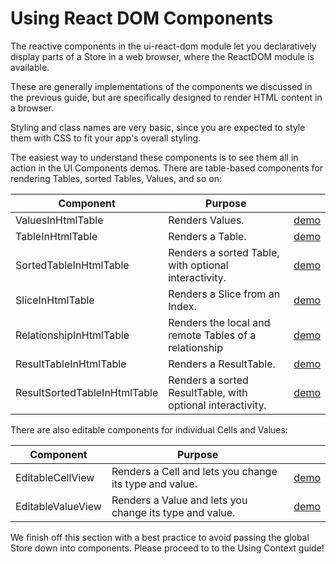 # Using React DOM Components

The reactive components in the ui-react-dom module let you declaratively display
parts of a Store in a web browser, where the ReactDOM module is available.

These are generally implementations of the components we discussed in the
previous guide, but are specifically designed to render HTML content in a
browser.

Styling and class names are very basic, since you are expected to style them
with CSS to fit your app's overall styling.

The easiest way to understand these components is to see them all in action in
the UI Components demos. There are table-based components for rendering Tables,
sorted Tables, Values, and so on:

| Component                    | Purpose                                                    |                                                            |
| ---------------------------- | ---------------------------------------------------------- | ---------------------------------------------------------- |
| ValuesInHtmlTable            | Renders Values.                                            | [demo](/demos/ui-components/valuesinhtmltable/)            |
| TableInHtmlTable             | Renders a Table.                                           | [demo](/demos/ui-components/tableinhtmltable/)             |
| SortedTableInHtmlTable       | Renders a sorted Table, with optional interactivity.       | [demo](/demos/ui-components/sortedtableinhtmltable/)       |
| SliceInHtmlTable             | Renders a Slice from an Index.                             | [demo](/demos/ui-components/sliceinhtmltable/)             |
| RelationshipInHtmlTable      | Renders the local and remote Tables of a relationship      | [demo](/demos/ui-components/relationshipinhtmltable/)      |
| ResultTableInHtmlTable       | Renders a ResultTable.                                     | [demo](/demos/ui-components/resulttableinhtmltable/)       |
| ResultSortedTableInHtmlTable | Renders a sorted ResultTable, with optional interactivity. | [demo](/demos/ui-components/resultsortedtableinhtmltable/) |

There are also editable components for individual Cells and Values:

| Component         | Purpose                                                 |                                                 |
| ----------------- | ------------------------------------------------------- | ----------------------------------------------- |
| EditableCellView  | Renders a Cell and lets you change its type and value.  | [demo](/demos/ui-components/editablecellview/)  |
| EditableValueView | Renders a Value and lets you change its type and value. | [demo](/demos/ui-components/editablevalueview/) |

We finish off this section with a best practice to avoid passing the global
Store down into components. Please proceed to to the Using Context guide!
